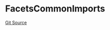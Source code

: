 # FacetsCommonImports
[Git Source](https://github.com/thrackle-io/tron/blob/362ca5d8826deeb3c732b79b0826e739dff4e241/src/client/token/handler/diamond/FacetsCommonImports.sol)


